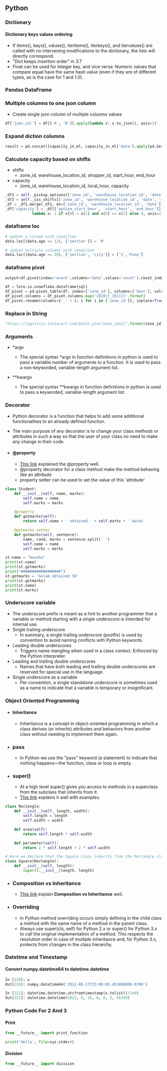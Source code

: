 Python 
--

### Dictionary

#### Dictionary keys values ordering
  - If items(), keys(), values(), iteritems(), iterkeys(), and itervalues() are called with no intervening modifications to the dictionary, the lists will directly correspond.
  - "Dict keeps insertion order" in 3.7
  - Float can be used for Integer key, and vice versa: Numeric values that compare equal have the same hash value (even if they are of different types, as is the case for 1 and 1.0).

### Pandas DataFrame

### Multiple columns to one json column

  - Create single json column of multiple columns values

```python
df['json_col'] = df[['A', 'B']].apply(lambda x: x.to_json(), axis=1)
```

### Expand diction columns
```python
result = pd.concat([capacity_in_ml, capacity_in_ml['data'].apply(pd.Series)], axis=1)
```

### Calculate capacity based on shifts

  - shifts
    - zone_id, warehouse_location_id, shopper_id, start_hour, end_hour
  - capacity
    - zone_id, warehouse_location_id, local_hour, capacity

```python
_df1 = self._pickup_options[['zone_id', 'warehouse_location_id', 'date', 'option_start_hour']]
_df2 = self._iss_shifts[['zone_id', 'warehouse_location_id', 'date', 'start_hour', 'end_hour']]
_df = _df1.merge(_df2, on=['zone_id', 'warehouse_location_id', 'date'])
_df['capacity'] = _df[['option_start_hour', 'start_hour', 'end_hour']].apply(
            lambda x: 1 if x[0] > x[1] and x[0] <= x[2] else 0, axis=1)
```

### dataframe loc
```python
# update a column with condition
data.loc[(data.age >= 12), ['section']] = 'M'

# update multiple columns with condition
data.loc[(data.age >= 20), ['section', 'city']] = ['S','Pune'] 
```

### dataframe pivot
```python
output=df.pivot(index='event',columns='date',values='count').reset_index().rename_axis(None,1)

df = lore.io.snowflake.dataframe(sql)
df_pivot = pd.pivot_table(df, index=['zone_id'], columns=['hour'], values=['dps']).reset_index()
df_pivot.columns = df_pivot.columns.map('{0[0]}_{0[1]}'.format)
df_pivot.rename(columns={'_' + i: i for i in ['zone_id']}, inplace=True)
```

### Replace in String

```python
"https://logistics.instacart.com/batch_plan?zone_id={}".format(zone_id)
```

### Arguments

  - *argv
    - The special syntax *args in function definitions in python is used to pass a variable number of arguments to a function. It is used to pass a non-keyworded, variable-length argument list.

  - **kwargs
    - The special syntax **kwargs in function definitions in python is used to pass a keyworded, variable-length argument list.

### Decorator

  - Python decorator is a function that helps to add some additional functionalities to an already defined function.
  - The main purpose of any decorator is to change your class methods or attributes in such a way so that the user of your class no need to make any change in their code.

  - #### @property
    - [This link](https://www.journaldev.com/14893/python-property-decorator) explained the @property well. 
    - @property decorator for a class method make the method behaving like an attribute
    - property setter can be used to set the value of this 'attribute'

```python
class Student:
    def __init__(self, name, marks):
        self.name = name
        self.marks = marks

    @property
    def gotmarks(self):
        return self.name + ' obtained ' + self.marks + ' marks'

    @gotmarks.setter
    def gotmarks(self, sentence):
        name, rand, marks = sentence.split(' ')
        self.name = name
        self.marks = marks

st.name = "Anusha"
print(st.name)
print(st.gotmarks)
print("##################")
st.gotmarks = 'Golam obtained 36'
print(st.gotmarks)
print(st.name)
print(st.marks)
```

### Underscore variable

  - The underscore prefix is meant as a hint to another programmer that a variable or method starting with a single underscore is intended for internal use.
  - Single trailing underscore
    - In summary, a single trailing underscore (postfix) is used by convention to avoid naming conflicts with Python keywords.
  - Leading double underscores
    - Triggers name mangling when used in a class context. Enforced by the Python interpreter.
  - Leading and trailing double underscores
    - Names that have both leading and trailing double underscores are reserved for special use in the language.
  - Single underscore as a variable
    - Per convention, a single standalone underscore is sometimes used as a name to indicate that a variable is temporary or insignificant.

### Object Oriented Programming

  - #### Inheritance
    - Inheritance is a concept in object-oriented programming in which a class derives (or inherits) attributes and behaviors from another class without needing to implement them again.

  - ### pass
    - In Python we use the "pass" keyword (a statement) to indicate that nothing happens—the function, class or loop is empty.

  - ### super()
    - At a high level super() gives you access to methods in a superclass from the subclass that inherits from it.
    - [This link](https://realpython.com/python-super/) explains it well with examples. 

```python
class Rectangle:
    def __init__(self, length, width):
        self.length = length
        self.width = width

    def area(self):
        return self.length * self.width

    def perimeter(self):
        return 2 * self.length + 2 * self.width

# Here we declare that the Square class inherits from the Rectangle class
class Square(Rectangle):
    def __init__(self, length):
        super().__init__(length, length)
```

  - ### Composition vs Inheritance
    - [This link](https://realpython.com/inheritance-composition-python/) explain **Composition vs Inheritance** well.

  - ### Overriding
    - In Python method overriding occurs simply defining in the child class a method with the same name of a method in the parent class.
    - Always use super(cls, self) for Python 2.x or super() for Python 3.x to call the original implementation of a method. This respects the resolution order in case of multiple inheritance and, for Python 3.x, protects from changes in the class hierarchy.

### Datetime and Timestamp

#### Convert numpy.datetime64 to datetime.datetime
```python
In [220]: x
Out[220]: numpy.datetime64('2012-06-17T23:00:05.453000000-0700')

In [221]: datetime.datetime.utcfromtimestamp(x.tolist()/1e9)
Out[221]: datetime.datetime(2012, 6, 18, 6, 0, 5, 45299)
```

### Python Code For 2 And 3

#### Print

```python
from __future__ import print_function

print('Hello', file=sys.stderr)
```

#### Division

```python
from __future__ import division
```
